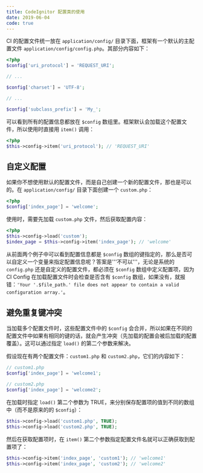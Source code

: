 ```yaml
---
title: CodeIgnitor 配置类的使用
date: 2019-06-04
code: true
---
```


CI 的配置文件统一放在 `application/config/` 目录下面，框架有一个默认的主配置文件 `application/config/config.php`。其部分内容如下：
``` php
<?php
$config['uri_protocol']	= 'REQUEST_URI';

// ...

$config['charset'] = 'UTF-8';

// ...

$config['subclass_prefix'] = 'My_';
```

可以看到所有的配置信息都放在 `$config` 数组里。框架默认会加载这个配置文件，所以使用时直接用 `item()` 调用：
``` php
<?php
$this->config->item('uri_protocol'); // 'REQUEST_URI'
```

## 自定义配置
如果你不想使用默认的配置文件，而是自己创建一个新的配置文件，那也是可以的。在 `application/config/` 目录下面创建一个 `custom.php`：
``` php
<?php
$config['index_page'] = 'welcome';
```

使用时，需要先加载 `custom.php` 文件，然后获取配置内容：
``` php
<?php
$this->config->load('custom');
$index_page = $this->config->item('index_page'); // 'welcome'
```

从前面两个例子中可以看到配置信息都是 `$config` 数组的键指定的，那么是否可以自定义一个变量来指定配置信息呢？答案是'''不可以'''，无论是系统的 `config.php` 还是自定义的配置文件，都必须在 `$config` 数组中定义配置项，因为 CI Config 在加载配置文件时会检查是否含有 `$config` 数组，如果没有，就报错：`'Your '.$file_path.' file does not appear to contain a valid configuration array.'`。

## 避免重复键冲突
当加载多个配置文件时，这些配置文件中的 `$config` 会合并，所以如果在不同的配置文件中如果有相同的键的话，就会产生冲突（先加载的配置会被后加载的配置覆盖）。这可以通过指定 `load()` 的第二个参数来解决。

假设现在有两个配置文件：`custom1.php` 和 `custom2.php`，它们的内容如下：
``` php
// custom1.php
$config['index_page'] = 'welcome1';

// custom2.php
$config['index_page'] = 'welcome2';
```
在加载时指定 `load()` 第二个参数为 TRUE，来分别保存配置项的值到不同的数组中（而不是原来的的 `$config`）：
``` php
$this->config->load('custom1.php', TRUE);
$this->config->load('custom2.php', TRUE);
```
然后在获取配置项时，在 `item()` 第二个参数指定配置文件名就可以正确获取到配置项了：
``` php
$this->config->item('index_page', 'custom1'); // 'welcome1'
$this->config->item('index_page', 'custom2'); // 'welcome2'
```
